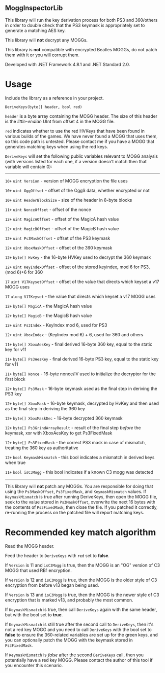 ## MoggInspectorLib


This library will run the key derivation process for both PS3 and 360/others in order to double check that the PS3 keymask is appropriately set to generate a matching AES key.

This library will **not** decrypt any MOGGs.

This library is **not** compatible with encrypted Beatles MOGGs, do not patch them with it or you will corrupt them.

Developed with .NET Framework 4.8.1 and .NET Standard 2.0.

# Usage

Include the library as a reference in your project.

`DeriveKeys(byte[] header, bool red)`

`header` is a byte array containing the MOGG header. The size of this header is the *little-endian* UInt from offset 4 in the MOGG file.

`red` indicates whether to use the red HVKeys that have been found in various builds of the games. We have never found a MOGG that uses them, so this code path is untested. Please contact me if you have a MOGG that generates matching keys when using the red keys.

`DeriveKeys` will set the following public variables relevant to MOGG analysis (with versions listed for each one, if a version doesn't match then that variable will contain 0):

---
`10+` `uint Version` - version of MOGG encryption the file uses

`10+` `uint OggOffset` - offset of the OggS data, whether encrypted or not

`10+` `uint HeaderBlockSize` - size of the header in 8-byte blocks

`11+` `uint NonceOffset` - offset of the nonce

`12+` `uint MagicAOffset` - offset of the MagicA hash value

`12+` `uint MagicBOffset` - offset of the MagicB hash value

`12+` `uint Ps3MaskOffset` - offset of the PS3 keymask

`12+` `uint XboxMaskOffset` - offset of the 360 keymask

`12+` `byte[] HvKey` - the 16-byte HVKey used to decrypt the 360 keymask

`12+` `uint KeyIndexOffset` - offset of the stored keyindex, mod 6 for PS3, (mod 6)+6 for 360

`17` `uint V17KeysetOffset` - offset of the value that directs which keyset a v17 MOGG uses

`17` `ulong V17Keyset` - the value that directs which keyset a v17 MOGG uses

`12+` `byte[] MagicA` - the MagicA hash value

`12+` `byte[] MagicB` - the MagicB hash value

`12+` `uint Ps3Index` - KeyIndex mod 6, used for PS3

`12+` `uint XboxIndex` - (KeyIndex mod 6) + 6, used for 360 and others

`11+` `byte[] XboxAesKey` - final derived 16-byte 360 key, equal to the static key for v11

`11+` `byte[] Ps3AesKey` - final derived 16-byte PS3 key, equal to the static key for v11

`11+` `byte[] Nonce` - 16-byte nonce/IV used to initialize the decryptor for the first block

`12+` `byte[] Ps3Mask` - 16-byte keymask used as the final step in deriving the PS3 key

`12+` `byte[] XboxMask` - 16-byte keymask, decrypted by HvKey and then used as the final step in deriving the 360 key

`12+` `byte[] XboxMaskDec` - 16-byte decrypted 360 keymask

`12+` `byte[] Ps3GrindArrayResult` - result of the final step *before* the keymask, xor with XboxAesKey to get Ps3FixedMask

`12+` `byte[] Ps3FixedMask` - the correct PS3 mask in case of mismatch, treating the 360 key as authoritative

`12+` `bool KeymaskMismatch` - this bool indicates a mismatch in derived keys when true

`11+` `bool isC3Mogg` - this bool indicates if a known C3 mogg was detected

---

This library will **not** patch any MOGGs. You are responsible for doing that using the `Ps3MaskOffset`, `Ps3FixedMask`, and `KeymaskMismatch` values. If `KeymaskMismatch` is true after running DeriveKeys, then open the MOGG file, seek to the value stored in `Ps3MaskOffset`, overwrite the next 16 bytes with the contents of `Ps3FixedMask`, then close the file. If you patched it correctly, re-running the process on the patched file will report matching keys.

# Recommended key match algorithm

Read the MOGG header.

Feed the header to `DeriveKeys` with `red` set to **false**.

If `Version` is 11 and `isC3Mogg` is true, then the MOGG is an "OG" version of C3 MOGG that used RB1 encryption.

If `Version` is 12 and `isC3Mogg` is true, then the MOGG is the older style of C3 encryption from before v13 began being used.

If `Version` is 13 and `isC3Mogg` is true, then the MOGG is the newer style of C3 encryption that is marked v13, and probably the most common.

If `KeymaskMismatch` is true, then call `DeriveKeys` again with the same header, but with the bool set to **true**.

If `KeymaskMismatch` is still true after the second call to `DeriveKeys`, then it's not a red key MOGG and you need to call `DeriveKeys` with the bool set to **false** to ensure the 360-related variables are set up for the green keys, and you can optionally patch the MOGG with the keymask stored in `Ps3FixedMask`.

If `KeymaskMismatch` is *false* after the second `DeriveKeys` call, then you potentially have a red key MOGG. Please contact the author of this tool if you encounter this scenario.
